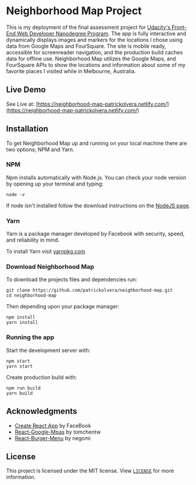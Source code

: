 # Neighborhood Map Project

This is my deployment of the final assessment project for [Udacity's Front-End Web Developer Nanodegree Program](https://www.udacity.com/course/front-end-web-developer-nanodegree--nd001). The app is fully interactive and dynamically displays images and markers for the locations I chose using data from Google Maps and FourSquare. The site is mobile ready, accessible for screenreader navigation, and the production build caches data for offline use. Neighborhood Map utilizes the Google Maps, and FourSquare APIs to show the locations and information about some of my favorite places I visited while in Melbourne, Australia.

## Live Demo

See Live at: [https://neighborhood-map-patrickolvera.netlify.com/](https://neighborhood-map-patrickolvera.netlify.com/)

## Installation

To get Neighborhood Map up and running on your local machine there are two options; NPM and Yarn.

### NPM
Npm installs automatically with Node.js. You can check your node version by opening up your terminal and typing:

    node -v

If node isn't installed follow the download instructions on the [NodeJS page](https://github.com/nodejs/node#download).

### Yarn
Yarn is a package manager developed by Facebook with security, speed, and reliability in mind.

To install Yarn visit [yarnpkg.com](https://yarnpkg.com/lang/en/docs/install/#mac-stable)

### Download Neighborhood Map

To download the projects files and dependencies run:

    git clone https://github.com/patrickolvera/neighborhood-map.git
    cd neighborhood-map

Then depending upon your package manager:

    npm install
    yarn install


### Running the app

Start the development server with:

    npm start
    yarn start

Create production build with:

    npm run build
    yarn build

## Acknowledgments

- [Create React App](https://github.com/facebook/create-react-app) by FaceBook
- [React-Google-Mpas](https://github.com/tomchentw/react-google-maps) by tomchentw
- [React-Burger-Menu](https://github.com/negomi/react-burger-menu) by negomi

## License

This project is licensed under the MIT license. View [`LICENSE`](LICENSE) for more information.
